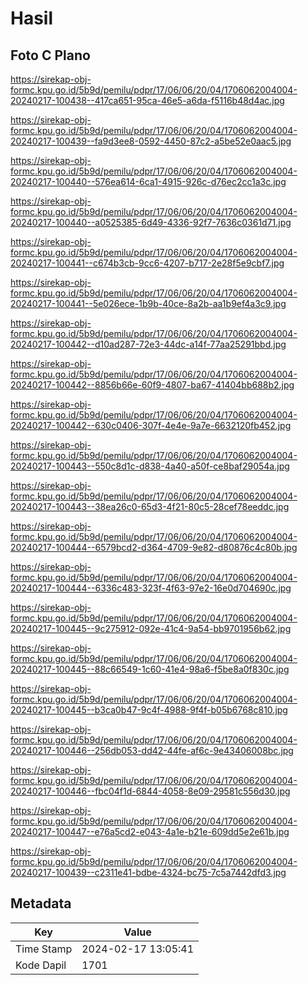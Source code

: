 # Hasil

## Foto C Plano

https://sirekap-obj-formc.kpu.go.id/5b9d/pemilu/pdpr/17/06/06/20/04/1706062004004-20240217-100438--417ca651-95ca-46e5-a6da-f5116b48d4ac.jpg

https://sirekap-obj-formc.kpu.go.id/5b9d/pemilu/pdpr/17/06/06/20/04/1706062004004-20240217-100439--fa9d3ee8-0592-4450-87c2-a5be52e0aac5.jpg

https://sirekap-obj-formc.kpu.go.id/5b9d/pemilu/pdpr/17/06/06/20/04/1706062004004-20240217-100440--576ea614-6ca1-4915-926c-d76ec2cc1a3c.jpg

https://sirekap-obj-formc.kpu.go.id/5b9d/pemilu/pdpr/17/06/06/20/04/1706062004004-20240217-100440--a0525385-6d49-4336-92f7-7636c0361d71.jpg

https://sirekap-obj-formc.kpu.go.id/5b9d/pemilu/pdpr/17/06/06/20/04/1706062004004-20240217-100441--c674b3cb-9cc6-4207-b717-2e28f5e9cbf7.jpg

https://sirekap-obj-formc.kpu.go.id/5b9d/pemilu/pdpr/17/06/06/20/04/1706062004004-20240217-100441--5e026ece-1b9b-40ce-8a2b-aa1b9ef4a3c9.jpg

https://sirekap-obj-formc.kpu.go.id/5b9d/pemilu/pdpr/17/06/06/20/04/1706062004004-20240217-100442--d10ad287-72e3-44dc-a14f-77aa25291bbd.jpg

https://sirekap-obj-formc.kpu.go.id/5b9d/pemilu/pdpr/17/06/06/20/04/1706062004004-20240217-100442--8856b66e-60f9-4807-ba67-41404bb688b2.jpg

https://sirekap-obj-formc.kpu.go.id/5b9d/pemilu/pdpr/17/06/06/20/04/1706062004004-20240217-100442--630c0406-307f-4e4e-9a7e-6632120fb452.jpg

https://sirekap-obj-formc.kpu.go.id/5b9d/pemilu/pdpr/17/06/06/20/04/1706062004004-20240217-100443--550c8d1c-d838-4a40-a50f-ce8baf29054a.jpg

https://sirekap-obj-formc.kpu.go.id/5b9d/pemilu/pdpr/17/06/06/20/04/1706062004004-20240217-100443--38ea26c0-65d3-4f21-80c5-28cef78eeddc.jpg

https://sirekap-obj-formc.kpu.go.id/5b9d/pemilu/pdpr/17/06/06/20/04/1706062004004-20240217-100444--6579bcd2-d364-4709-9e82-d80876c4c80b.jpg

https://sirekap-obj-formc.kpu.go.id/5b9d/pemilu/pdpr/17/06/06/20/04/1706062004004-20240217-100444--6336c483-323f-4f63-97e2-16e0d704690c.jpg

https://sirekap-obj-formc.kpu.go.id/5b9d/pemilu/pdpr/17/06/06/20/04/1706062004004-20240217-100445--9c275912-092e-41c4-9a54-bb9701956b62.jpg

https://sirekap-obj-formc.kpu.go.id/5b9d/pemilu/pdpr/17/06/06/20/04/1706062004004-20240217-100445--88c66549-1c60-41e4-98a6-f5be8a0f830c.jpg

https://sirekap-obj-formc.kpu.go.id/5b9d/pemilu/pdpr/17/06/06/20/04/1706062004004-20240217-100445--b3ca0b47-9c4f-4988-9f4f-b05b6768c810.jpg

https://sirekap-obj-formc.kpu.go.id/5b9d/pemilu/pdpr/17/06/06/20/04/1706062004004-20240217-100446--256db053-dd42-44fe-af6c-9e43406008bc.jpg

https://sirekap-obj-formc.kpu.go.id/5b9d/pemilu/pdpr/17/06/06/20/04/1706062004004-20240217-100446--fbc04f1d-6844-4058-8e09-29581c556d30.jpg

https://sirekap-obj-formc.kpu.go.id/5b9d/pemilu/pdpr/17/06/06/20/04/1706062004004-20240217-100447--e76a5cd2-e043-4a1e-b21e-609dd5e2e61b.jpg

https://sirekap-obj-formc.kpu.go.id/5b9d/pemilu/pdpr/17/06/06/20/04/1706062004004-20240217-100439--c2311e41-bdbe-4324-bc75-7c5a7442dfd3.jpg


## Metadata

| Key        | Value               |
| ---------- | ------------------- |
| Time Stamp | 2024-02-17 13:05:41 |
| Kode Dapil | 1701                |



